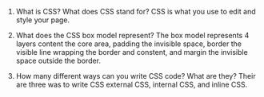 1. What is CSS? What does CSS stand for?
CSS is what you use to edit and style your page.

2. What does the CSS box model represent?
The box model represents 4 layers content the core area, padding the invisible space, border the visible line wrapping the border and constent, and margin the invisible space outside the border.

3. How many different ways can you write CSS code? What are they? Their are three was to write CSS external CSS, internal CSS, and inline CSS.